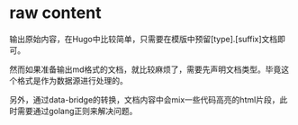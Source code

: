 # raw content

输出原始内容，在Hugo中比较简单，只需要在模版中预留[type].[suffix]文档即可。

然而如果准备输出md格式的文档，就比较麻烦了，需要先声明文档类型。毕竟这个格式是作为数据源进行处理的。

另外，通过data-bridge的转换，文档内容中会mix一些代码高亮的html片段，此时需要通过golang正则来解决问题。

